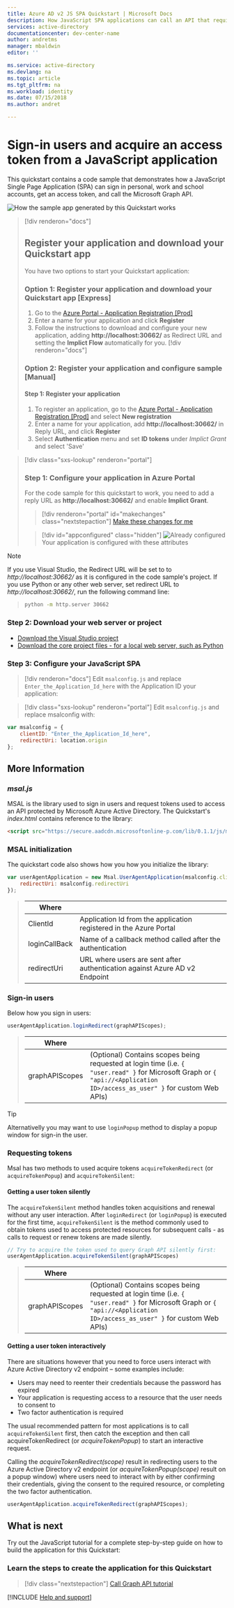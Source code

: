 ```yaml
---
title: Azure AD v2 JS SPA Quickstart | Microsoft Docs
description: How JavaScript SPA applications can call an API that require access tokens by Azure Active Directory v2 endpoint
services: active-directory
documentationcenter: dev-center-name
author: andretms
manager: mbaldwin
editor: ''

ms.service: active-directory
ms.devlang: na
ms.topic: article
ms.tgt_pltfrm: na
ms.workload: identity 
ms.date: 07/15/2018
ms.author: andret

---
```


# Sign-in users and acquire an access token from a JavaScript application

This quickstart contains a code sample that demonstrates how a JavaScript Single Page Application (SPA) can sign in personal, work and school accounts, get an access token, and call the Microsoft Graph API.

![How the sample app generated by this Quickstart works](media/active-directory-javascriptspa/javascriptspa-intro.png)

> [!div renderon="docs"]
> ## Register your application and download your Quickstart app
> You have two options to start your Quickstart application:
> ### Option 1: Register your application and download your Quickstart app [Express]
>
> 1. Go to the [Azure Portal - Application Registration [Prod]](https://portal.azure.com/signin/index/?Microsoft_AAD_RegisteredApps=true#blade/Microsoft_AAD_RegisteredApps/applicationsListBlade/quickStartType/JavascriptSpaQuickstartPage/sourceType/docs)
> 1. Enter a name for your application and click **Register**
> 1. Follow the instructions to download and configure your new application, adding **http<span/>://localhost:30662/** as Redirect URL and setting the **Implict Flow** automatically for you.
> [!div renderon="docs"]
> ### Option 2: Register your application and configure sample [Manual]
> #### Step 1: Register your application
> 
> 1. To register an application, go to the [Azure Portal - Application Registration [Prod]](https://aka.ms/registeredappsprod) and select **New registration**
> 1. Enter a name for your application, add **http<span/>://localhost:30662/** in Reply URL, and click **Register**
> 1. Select **Authentication** menu and set **ID tokens** under *Implict Grant* and select 'Save'

> [!div class="sxs-lookup" renderon="portal"]
> ### Step 1: Configure your application in Azure Portal
> For the code sample for this quickstart to work, you need to add a reply URL as **http<span/>://localhost:30662/** and enable **Implict Grant**.
> > [!div renderon="portal" id="makechanges" class="nextstepaction"]
> > [Make these changes for me]()
>
> > [!div id="appconfigured" class="hidden"]
> > ![Already configured](media/active-directory-windesktop/checkmark.png) Your application is configured with these attributes

> [!NOTE]
> If you use Visual Studio, the Redirect URL will be set to to *http:<span/>//localhost:30662/* as it is configured in the code sample's project. If you use Python or any other web server, set redirect URL to *http://<span/>localhost:30662/*, run the following command line:
>> ```bash
>> python -m http.server 30662
>> ```

### Step 2: Download your web server or project

- [Download the Visual Studio project](https://github.com/Azure-Samples/active-directory-javascript-graphapi-v2/archive/VisualStudio.zip)
- [Download the core project files - for a local web server, such as Python](https://github.com/Azure-Samples/active-directory-javascript-graphapi-v2/archive/core.zip)

### Step 3: Configure your JavaScript SPA

> [!div renderon="docs"]
> Edit `msalconfig.js` and replace `Enter_the_Application_Id_here` with the Application ID your application:

> [!div class="sxs-lookup" renderon="portal"]
> Edit `msalconfig.js` and replace msalconfig with:

```javascript
var msalconfig = {
    clientID: "Enter_the_Application_Id_here",
    redirectUri: location.origin
};
```

## More Information

### *msal.js*

MSAL is the library used to sign in users and request tokens used to access an API protected by Microsoft Azure Active Directory. The Quickstart's *index.html* contains reference to the library:

```html
<script src="https://secure.aadcdn.microsoftonline-p.com/lib/0.1.1/js/msal.min.js"></script>
````

### MSAL initialization

The quickstart code also shows how you how you initialize the library:

```javascript
var userAgentApplication = new Msal.UserAgentApplication(msalconfig.clientID, null, loginCallback, {
    redirectUri: msalconfig.redirectUri
});
```

> |Where  |  |
> |---------|---------|
> |ClientId     |Application Id from the application registered in the Azure Portal|
> |loginCallBack | Name of a callback method called after the authentication|
> |redirectUri     |URL where users are sent after authentication against Azure AD v2 Endpoint|

### Sign-in users

Below how you sign in users:

```javascript
userAgentApplication.loginRedirect(graphAPIScopes);
```

> |Where  |  |
> |---------|---------|
> |graphAPIScopes     | (Optional) Contains scopes being requested at login time (i.e. `{ "user.read" }` for Microsoft Graph or `{ "api://<Application ID>/access_as_user" }` for custom Web APIs)|

> [!TIP]
> Alternativelly you may want to use `loginPopup` method to display a popup window for sign-in the user.

### Requesting tokens

Msal has two methods to used acquire tokens `acquireTokenRedirect` (or `acquireTokenPopup`) and `acquireTokenSilent`:

#### Getting a user token silently

The `acquireTokenSilent` method handles token acquisitions and renewal without any user interaction. After `loginRedirect` (or `loginPopup`) is executed for the first time, `acquireTokenSilent` is the method commonly used to obtain tokens used to access protected resources for subsequent calls - as calls to request or renew tokens are made silently.

```javascript
// Try to acquire the token used to query Graph API silently first:
userAgentApplication.acquireTokenSilent(graphAPIScopes)
```

> |Where  |  |
> |---------|---------|
> |graphAPIScopes     | (Optional) Contains scopes being requested at login time (i.e. `{ "user.read" }` for Microsoft Graph or `{ "api://<Application ID>/access_as_user" }` for custom Web APIs)|

#### Getting a user token interactively

 There are situations however that you need to force users interact with Azure Active Directory v2 endpoint – some examples include:
- Users may need to reenter their credentials because the password has expired
- Your application is requesting access to a resource that the user needs to consent to
- Two factor authentication is required

The usual recommended pattern for most applications is to call `acquireTokenSilent` first, then catch the exception and then call acquireTokenRedirect (or *acquireTokenPopup*) to start an interactive request.

Calling the *acquireTokenRedirect(scope)* result in redirecting users to the Azure Active Directory v2 endpoint (or *acquireTokenPopup(scope)* result on a popup window) where users need to interact with by either confirming their credentials, giving the consent to the required resource, or completing the two factor authentication.

```javascript
userAgentApplication.acquireTokenRedirect(graphAPIScopes);
```

## What is next

Try out the JavaScript tutorial for a complete step-by-step guide on how to build the application for this Quickstart:

### Learn the steps to create the application for this Quickstart

> [!div class="nextstepaction"]
> [Call Graph API tutorial](https://docs.microsoft.com/azure/active-directory/develop/guidedsetups/active-directory-javascriptspa)

[!INCLUDE [Help and support](../../../../includes/active-directory-develop-help-support-include.md)]
